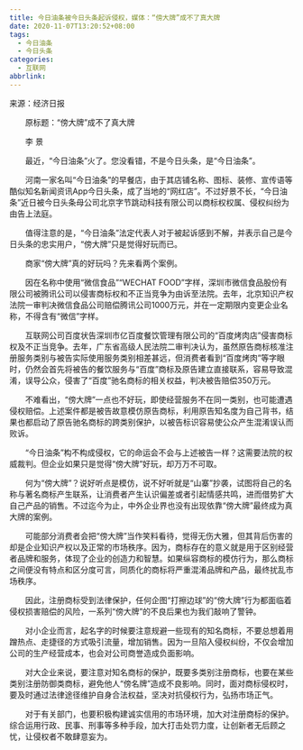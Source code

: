 ```yaml
---
title: 今日油条被今日头条起诉侵权，媒体：“傍大牌”成不了真大牌
date: 2020-11-07T13:20:52+08:00
tags:
  - 今日油条
  - 今日头条
categories:
  - 互联网
abbrlink:
---
```


来源：经济日报

　　原标题：“傍大牌”成不了真大牌

　　李 景

　　最近，“今日油条”火了。您没看错，不是今日头条，是“今日油条”。

　　河南一家名叫“今日油条”的早餐店，由于其店铺名称、图标、装修、宣传语等酷似知名新闻资讯App今日头条，成了当地的“网红店”。不过好景不长，“今日油条”近日被今日头条母公司北京字节跳动科技有限公司以商标权权属、侵权纠纷为由告上法庭。

　　值得注意的是，“今日油条”法定代表人对于被起诉感到不解，并表示自己是今日头条的忠实用户，“傍大牌”只是觉得好玩而已。

　　商家“傍大牌”真的好玩吗？先来看两个案例。

　　因在名称中使用“微信食品”“WECHAT FOOD”字样，深圳市微信食品股份有限公司被腾讯公司以侵害商标权和不正当竞争为由诉至法院。去年，北京知识产权法院一审判决微信食品公司赔偿腾讯公司1000万元，并在一定期限内变更企业名称，不得含有“微信”字样。

　　互联网公司百度状告深圳市亿百度餐饮管理有限公司的“百度烤肉店”侵害商标权及不正当竞争。去年，广东省高级人民法院二审判决认为，虽然原告商标核准注册服务类别与被告实际使用服务类别相差甚远，但消费者看到“百度烤肉”等字眼时，仍然会首先将被告的餐饮服务与“百度”商标及原告建立直接联系，容易导致混淆，误导公众，侵害了“百度”驰名商标的相关权益，判决被告赔偿350万元。

　　不难看出，“傍大牌”一点也不好玩，即使经营服务不在同一类别，也可能遭遇侵权赔偿。上述案件都是被告故意模仿原告商标，利用原告知名度为自己背书，结果也都启动了原告驰名商标的跨类别保护，以被告标识容易使公众产生混淆误认而败诉。

　　“今日油条”构不构成侵权，它的命运会不会与上述被告一样？这需要法院的权威裁判。但企业如果只是觉得“傍大牌”好玩，却万万不可取。

　　何为“傍大牌”？说好听点是模仿，说不好听就是“山寨”抄袭，试图将自己的名称与著名商标产生联系，让消费者产生认识偏差或者引起情感共鸣，进而借势扩大自己产品的销售。不过迄今为止，中外企业界也没有出现依靠“傍大牌”最终成为真大牌的案例。

　　可能部分消费者会把“傍大牌”当作笑料看待，觉得无伤大雅，但其背后伤害的却是企业知识产权以及正常的市场秩序。因为，商标存在的意义就是用于区别经营者品牌和服务，体现了企业的创造力和智慧。如果纵容商标的模仿行为，那么商标之间便没有特点和区分度可言，同质化的商标将严重混淆品牌和产品，最终扰乱市场秩序。

　　因此，注册商标受到法律保护，任何企图“打擦边球”的“傍大牌”行为都面临着侵权损害赔偿的风险，一系列“傍大牌”的不良后果也为我们敲响了警钟。

　　对小企业而言，起名字的时候要注意规避一些现有的知名商标，不要总想着用蹭热点、走捷径的方式吸引流量，增加销售。因为一旦陷入侵权纠纷，不仅会增加公司的生产经营成本，也会对公司商誉造成负面影响。

　　对大企业来说，要注意对知名商标的保护，既要多类别注册商标，也要在某些类别注册防御类商标，避免他人“傍名牌”造成不良影响。同时，面对商标侵权时，要及时通过法律途径维护自身合法权益，坚决对抗侵权行为，弘扬市场正气。

　　对于有关部门，也要积极构建诚实信用的市场环境，加大对注册商标的保护。综合运用行政、民事、刑事等多种手段，加大打击处罚力度，让创新者无后顾之忧，让侵权者不敢肆意妄为。